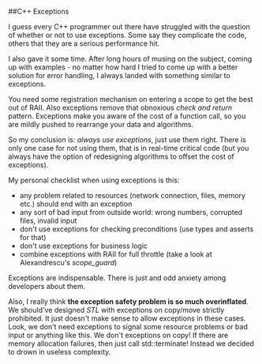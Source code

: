 
##C++ Exceptions

  I guess every C++ programmer out there have struggled with the question of
  whether or not to use exceptions. Some say they complicate the code, others that
  they are a serious performance hit.

  I also gave it some time. After long hours of musing on the subject, coming up
  with examples - no matter how hard I tried to come up with a better solution for
  error handling, I always landed with something similar to exceptions.

  You need some registration mechanism on entering a scope to get the best out of RAII.
  Also exceptions remove that obnoxious *check and return* pattern.
  Exceptions make you aware of the cost of a function call, so you are mildly pushed to
  rearrange your data and algorithms.

  So my conclusion is: *always use exceptions*, just use them right. 
  There is only one case for not using them, that is in real-time critical code (but you 
  always have the option of redesigning algorithms to offset the cost of exceptions).

  My personal checklist when using exceptions is this:
  
  * any problem related to resources (network connection, files, memory etc.) should end with 
    an exception
  * any sort of bad input from outside world: wrong numbers, corrupted files, invalid input
  * don't use exceptions for checking preconditions (use types and asserts for that)
  * don't use exceptions for business logic
  * combine exceptions with RAII for full throttle (take a look at Alexandrescu's *scope_guard*)

<!--first character is non-space to avoid markdown bug of not closing list-->

  Exceptions are indispensable. There is just and odd anxiety among developers about them.
  
  Also, I really think **the exception safety problem is so much overinflated**. We should've 
  designed *STL* with exceptions on copy/move strictly prohibited. It just doesn't make  sense 
  to allow exceptions in these cases. Look, we don't need exceptions to signal some resource 
  problems or bad input or anything like this. We don't exceptions on copy! If there are memory 
  allocation failures, then just call std::terminate! Instead we decided to drown in useless 
  complexity.

